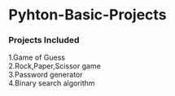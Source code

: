 # Pyhton-Basic-Projects
### Projects Included
1.Game of Guess\
2.Rock,Paper,Scissor game\
3.Password generator\
4.Binary search algorithm


